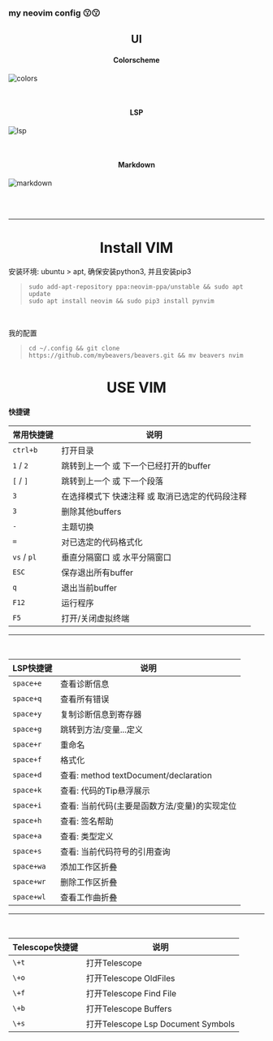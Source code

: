 ### my neovim config   😗😗



<h2 align="center"> UI </h2>

<h4 align = 'center'> Colorscheme </h4>

![colors](https://gitee.com/liaoqiao123/file_code/raw/master/images/b.png)

<br> 


<h4 align = 'center'> LSP </h4>


![lsp](https://gitee.com/liaoqiao123/file_code/raw/master/images/a.png)

<br> 


<h4 align = 'center'> Markdown </h4>

![markdown](https://gitee.com/liaoqiao123/file_code/raw/master/images/c.png)


<br><br><hr>



<h1 align="center"> Install VIM </h1>

安装环境: ubuntu > apt, 确保安装python3, 并且安装pip3  
> `sudo add-apt-repository ppa:neovim-ppa/unstable && sudo apt update`  
> `sudo apt install neovim && sudo pip3 install pynvim`

<br> 

我的配置  
> `cd ~/.config && git clone https://github.com/mybeavers/beavers.git && mv beavers nvim`



<h1 align="center"> USE VIM </h1>


#### 快捷键

|**常用快捷键** |说明   |
|---        |---    |
|`ctrl+b`   |打开目录|
|`1` / `2`  |跳转到上一个 或 下一个已经打开的buffer|
|`[` / `]`  |跳转到上一个 或 下一个段落|
|`3`        |在选择模式下 快速注释 或 取消已选定的代码段注释|
|`3`        |删除其他buffers|
|`-`        |主题切换|
|`=`        |对已选定的代码格式化|
|`vs` / `pl`|垂直分隔窗口 或 水平分隔窗口|
|`ESC`      |保存退出所有buffer|
|`q`        |退出当前buffer|
|`F12`      |运行程序|
|`F5`       | 打开/关闭虚拟终端|

<hr><br>


|**LSP快捷键**  |说明|
|---        |---    |
|`space+e`  |查看诊断信息|
|`space+q`  |查看所有错误|
|`space+y`  |复制诊断信息到寄存器|
|`space+g`  |跳转到方法/变量...定义|
|`space+r`  |重命名|
|`space+f`  |格式化|
|`space+d`  |查看: method textDocument/declaration|
|`space+k`  |查看: 代码的Tip悬浮展示|
|`space+i`  |查看: 当前代码(主要是函数方法/变量)的实现定位|
|`space+h`  |查看: 签名帮助|
|`space+a`  |查看: 类型定义|
|`space+s`  |查看: 当前代码符号的引用查询|
|`space+wa` |添加工作区折叠|
|`space+wr` |删除工作区折叠|
|`space+wl` |查看工作曲折叠|

<hr><br>


|**Telescope快捷键**|说明   |
|---            |---    |
|`\+t`|打开Telescope|
|`\+o`|打开Telescope OldFiles|
|`\+f`|打开Telescope Find File|
|`\+b`|打开Telescope Buffers|
|`\+s`|打开Telescope Lsp Document Symbols|
